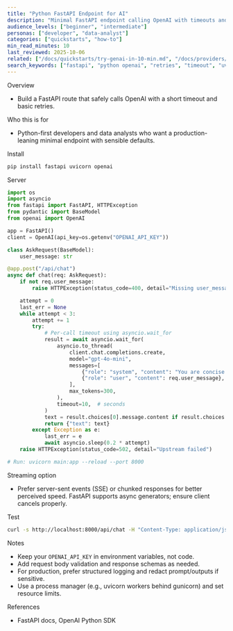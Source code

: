 ```yaml
---
title: "Python FastAPI Endpoint for AI"
description: "Minimal FastAPI endpoint calling OpenAI with timeouts and basic retries."
audience_levels: ["beginner", "intermediate"]
personas: ["developer", "data-analyst"]
categories: ["quickstarts", "how-to"]
min_read_minutes: 10
last_reviewed: 2025-10-06
related: ["/docs/quickstarts/try-genai-in-10-min.md", "/docs/providers/openai/auth-models-limits.md", "/docs/troubleshooting/provider-errors.md"]
search_keywords: ["fastapi", "python openai", "retries", "timeout", "uvicorn"]
---
```


Overview

- Build a FastAPI route that safely calls OpenAI with a short timeout and basic retries.

Who this is for

- Python-first developers and data analysts who want a production-leaning minimal endpoint with sensible defaults.

Install

```bash
pip install fastapi uvicorn openai
```

Server

```python
import os
import asyncio
from fastapi import FastAPI, HTTPException
from pydantic import BaseModel
from openai import OpenAI

app = FastAPI()
client = OpenAI(api_key=os.getenv("OPENAI_API_KEY"))

class AskRequest(BaseModel):
    user_message: str

@app.post("/api/chat")
async def chat(req: AskRequest):
    if not req.user_message:
        raise HTTPException(status_code=400, detail="Missing user_message")

    attempt = 0
    last_err = None
    while attempt < 3:
        attempt += 1
        try:
            # Per-call timeout using asyncio.wait_for
            result = await asyncio.wait_for(
                asyncio.to_thread(
                    client.chat.completions.create,
                    model="gpt-4o-mini",
                    messages=[
                        {"role": "system", "content": "You are concise and friendly."},
                        {"role": "user", "content": req.user_message},
                    ],
                    max_tokens=300,
                ),
                timeout=10,  # seconds
            )
            text = result.choices[0].message.content if result.choices else ""
            return {"text": text}
        except Exception as e:
            last_err = e
            await asyncio.sleep(0.2 * attempt)
    raise HTTPException(status_code=502, detail="Upstream failed")

# Run: uvicorn main:app --reload --port 8000
```

Streaming option

- Prefer server-sent events (SSE) or chunked responses for better perceived speed. FastAPI supports async generators; ensure client cancels properly.

Test

```bash
curl -s http://localhost:8000/api/chat -H "Content-Type: application/json" -d '{"user_message":"Hello"}'
```

Notes

- Keep your `OPENAI_API_KEY` in environment variables, not code.
- Add request body validation and response schemas as needed.
- For production, prefer structured logging and redact prompt/outputs if sensitive.
- Use a process manager (e.g., uvicorn workers behind gunicorn) and set resource limits.

References

- FastAPI docs, OpenAI Python SDK
